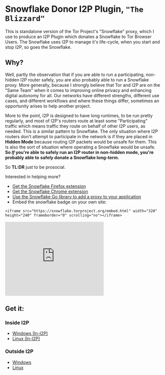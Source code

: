 Snowflake Donor I2P Plugin, `"The Blizzard"`
============================================

This is standalone version of the Tor Project's "Snowflake" proxy, which I use to
produce an I2P Plugin which donates a Snowflake to Tor Browser Users. The
Snowflake uses I2P to manage it's life-cycle, when you start and stop I2P, so
goes the Snowflake.

Why?
----

Well, partly the observation that if you are able to run a participating,
non-hidden I2P router safely, you are also probably able to run a Snowflake
proxy. More generally, because I strongly believe that Tor and I2P are on the
"Same Team" when it comes to improving online privacy and enhancing digital
autonomy for all. Our networks have different strengths, different use cases,
and different workflows and where these things differ, sometimes an opportunity
arises to help another project.

More to the point, I2P is designed to have long runtimes, to be run pretty
regularly, and most of I2P's routers route at least some "Participating" traffic
which means traffic they route on behalf of other I2P users, as needed. This is
a similar pattern to Snowflake. The only situation where I2P routers don't
attempt to participate in the network is if they are placed in **Hidden Mode**
because routing I2P packets would be unsafe for them. This is also the sort of
situation where operating a Snowflake would be unsafe. **So *If* you're able**
**to safely run an I2P router in non-hidden mode, you're probably able to**
**safely donate a Snowflake long-term.**

So **TL:DR** just to be prosocial.

Interested in helping more?

 - [Get the Snowflake Firefox extension](https://addons.mozilla.org/en-US/firefox/addon/torproject-snowflake/)
 - [Get the Snowflake Chrome extension](https://chrome.google.com/webstore/detail/snowflake/mafpmfcccpbjnhfhjnllmmalhifmlcie)
 - [Use the Snowflake Go library to add a proxy to your application](https://pkg.go.dev/git.torproject.org/pluggable-transports/snowflake.git/v2@v2.0.1/proxy/lib)
 - Embed the snowflake badge on your own site:

`<iframe src="https://snowflake.torproject.org/embed.html" width="320" height="240" frameborder="0" scrolling="no"></iframe>`

<iframe src="https://snowflake.torproject.org/embed.html" width="320" height="240" frameborder="0" scrolling="no"></iframe>

Get it:
-------

### Inside I2P
 
 - [Windows (In-I2P)](https://idk.i2p/blizzard/snowflake-windows.su3)
 - [Linux (In-I2P)](https://idk.i2p/blizzard/snowflake-linux.su3)

### Outside I2P

 - [Windows](https://github.com/eyedeekay/blizzard/releases)
 - [Linux](https://github.com/eyedeekay/blizzard/releases)
